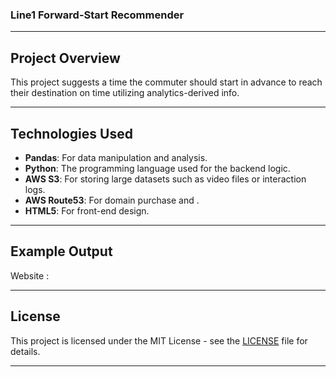 ### Line1 Forward-Start Recommender

---

## **Project Overview**

This project suggests a time the commuter should start in advance to reach their destination on time utilizing analytics-derived info.

---

## **Technologies Used**

- **Pandas**: For data manipulation and analysis.
- **Python**: The programming language used for the backend logic.
- **AWS S3**: For storing large datasets such as video files or interaction logs.
- **AWS Route53**: For domain purchase and .
- **HTML5**: For front-end design.

---

## **Example Output**

Website : 

---

## **License**

This project is licensed under the MIT License - see the [LICENSE](LICENSE) file for details.

---

